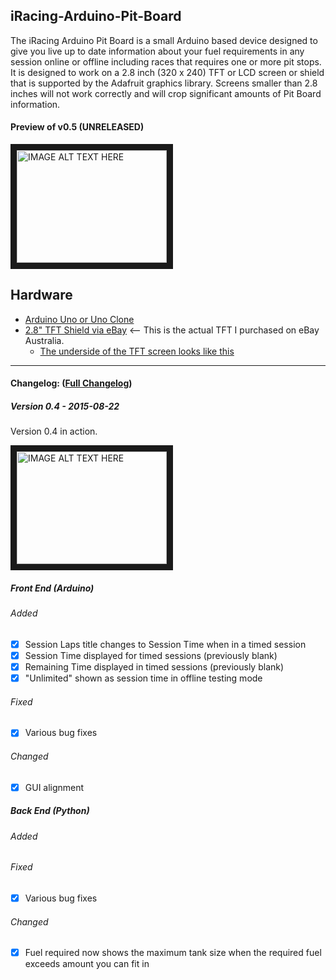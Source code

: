 ## iRacing-Arduino-Pit-Board

The iRacing Arduino Pit Board is a small Arduino based device designed to give you live up to date information about your fuel requirements in any session online or offline including races that requires one or more pit stops.  It is designed to work on a 2.8 inch (320 x 240) TFT or LCD screen or shield that is supported by the Adafruit graphics library.  Screens smaller than 2.8 inches will not work correctly and will crop significant amounts of Pit Board information.

#### Preview of v0.5 (UNRELEASED)

<a href="http://www.youtube.com/watch?feature=player_embedded&v=FFvC9X74Tfs
" target="_blank"><img src="http://img.youtube.com/vi/FFvC9X74Tfs/0.jpg" 
alt="IMAGE ALT TEXT HERE" width="240" height="180" border="10" /></a>

## Hardware
* [Arduino Uno or Uno Clone](https://www.arduino.cc/en/Main/arduinoBoardUno)
* [2.8" TFT Shield via eBay](http://www.ebay.com.au/itm/381238351575?_trksid=p2060353.m2749.l2648&ssPageName=STRK%3AMEBIDX%3AIT) <-- This is the actual TFT I purchased on eBay Australia.
  * [The underside of the TFT screen looks like this](http://i.imgur.com/zYKCSf8.jpg)

___

#### Changelog: ([Full Changelog](https://github.com/Grimzentide/iRacing-Arduino-Pit-Board/blob/master/Changelog.md))
##### Version 0.4 - 2015-08-22

Version 0.4 in action.

<a href="http://www.youtube.com/watch?feature=player_embedded&v=LYWg47O0CII
" target="_blank"><img src="http://img.youtube.com/vi/LYWg47O0CII/0.jpg" 
alt="IMAGE ALT TEXT HERE" width="240" height="180" border="10" /></a>

##### Front End (Arduino)
###### Added
- [x] Session Laps title changes to Session Time when in a timed session
- [x] Session Time displayed for timed sessions (previously blank)
- [x] Remaining Time displayed in timed sessions (previously blank)
- [x] "Unlimited" shown as session time in offline testing mode

###### Fixed
- [x] Various bug fixes

###### Changed
- [x] GUI alignment

##### Back End (Python)
###### Added

###### Fixed
- [x] Various bug fixes

###### Changed
- [x] Fuel required now shows the maximum tank size when the required fuel exceeds amount you can fit in


